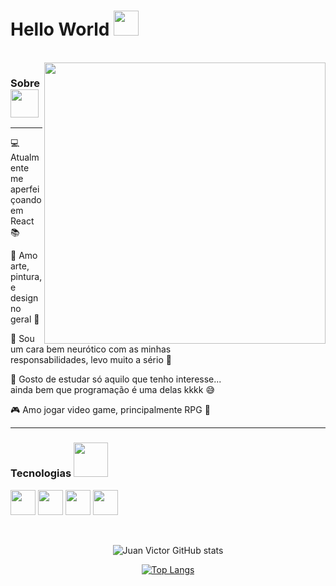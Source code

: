 <h1> 
  Hello World
  <img height = "40px" src = "https://user-images.githubusercontent.com/92947069/154322683-0f279722-2f17-458c-aa71-fa15b23dfb33.gif" > 
</h1> 

<br>

<img align = "right" width = "450px"  src = "https://user-images.githubusercontent.com/92947069/154335053-22a28e51-b6a5-4c86-97ff-a39511b37672.gif">

<h3>
  Sobre
  <img  height = "45px" src = "https://user-images.githubusercontent.com/92947069/154297359-5dce64e9-28cf-4ca7-a2ce-5214bd4f61f2.gif">
</h3>

<hr/>

  💻 Atualmente me aperfeiçoando em React 📚

  🥰 Amo arte, pintura, e design no geral 🤩

  😤 Sou um cara bem neurótico com as minhas <br> responsabilidades, levo muito a sério 🤯

  🤔 Gosto de estudar só aquilo que tenho interesse...<br> ainda bem que programação é uma delas kkkk 😅

  🎮 Amo jogar video game, principalmente RPG 💖

  
<hr/>

<h3> 
  Tecnologias 
  <img height = "55px" src = "https://user-images.githubusercontent.com/92947069/154326678-9cfb0fd3-7671-4c4f-98a1-640f7c27c714.gif" >
</h3>

<img  height = "40px" src="https://cdn.jsdelivr.net/gh/devicons/devicon/icons/html5/html5-original.svg" /> <img  height = "40px" src="https://cdn.jsdelivr.net/gh/devicons/devicon/icons/css3/css3-original.svg" />
<img  height = "40px" src="https://cdn.jsdelivr.net/gh/devicons/devicon/icons/javascript/javascript-original.svg" /> <img  height = "40px" src="https://cdn.jsdelivr.net/gh/devicons/devicon/icons/react/react-original.svg" />

<br>

<div align = "center">

![Juan Victor GitHub stats](https://github-readme-stats.vercel.app/api?username=juanvictorDev&show_icons=true&theme=tokyonight)

[![Top Langs](https://github-readme-stats.vercel.app/api/top-langs/?username=juanvictorDev&layout=compact&theme=tokyonight)](https://github.com/juanvictorDev/github-readme-stats)
</div>


